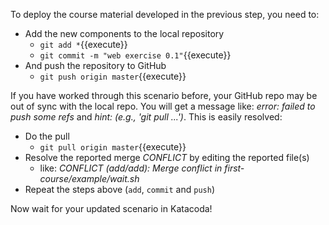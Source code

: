 To deploy the course material developed in the previous step, you need to:

* Add the new components to the local repository
  * `git add *`{{execute}}
  * `git commit -m "web exercise 0.1"`{{execute}}
* And push the repository to GitHub
  * `git push origin master`{{execute}}

If you have worked through this scenario before, your GitHub repo may be out of sync with the local repo. You will get a message like: _error: failed to push some refs_ and _hint: (e.g., 'git pull ...')_. This is easily resolved:

* Do the pull
  * `git pull origin master`{{execute}}
* Resolve the reported merge _CONFLICT_ by editing the reported file(s)
  * like: _CONFLICT (add/add): Merge conflict in first-course/example/wait.sh_
* Repeat the steps above (`add`, `commit` and `push`)

Now wait for your updated scenario in Katacoda!

